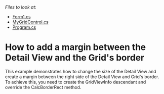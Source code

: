 <!-- default file list -->
*Files to look at*:

* [Form1.cs](./CS/detailViewMargin/Form1.cs)
* [MyGridControl.cs](./CS/detailViewMargin/MyGridControl.cs)
* [Program.cs](./CS/detailViewMargin/Program.cs)
<!-- default file list end -->
# How to add a margin between the Detail View and the Grid's border


<p>This example demonstrates how to change the size of the Detail View and create a margin between the right side of the Detail View and Grid's border. To achieve this, you need to create the GridViewInfo descendant and override the CalcBorderRect method.</p>

<br/>


